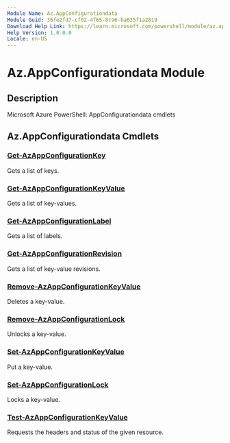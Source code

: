```yaml
---
Module Name: Az.AppConfigurationdata
Module Guid: 36fe2fd7-cf02-4f65-8c96-ba635f1a2819
Download Help Link: https://learn.microsoft.com/powershell/module/az.appconfigurationdata
Help Version: 1.0.0.0
Locale: en-US
---
```


# Az.AppConfigurationdata Module
## Description
Microsoft Azure PowerShell: AppConfigurationdata cmdlets

## Az.AppConfigurationdata Cmdlets
### [Get-AzAppConfigurationKey](Get-AzAppConfigurationKey.md)
Gets a list of keys.

### [Get-AzAppConfigurationKeyValue](Get-AzAppConfigurationKeyValue.md)
Gets a list of key-values.

### [Get-AzAppConfigurationLabel](Get-AzAppConfigurationLabel.md)
Gets a list of labels.

### [Get-AzAppConfigurationRevision](Get-AzAppConfigurationRevision.md)
Gets a list of key-value revisions.

### [Remove-AzAppConfigurationKeyValue](Remove-AzAppConfigurationKeyValue.md)
Deletes a key-value.

### [Remove-AzAppConfigurationLock](Remove-AzAppConfigurationLock.md)
Unlocks a key-value.

### [Set-AzAppConfigurationKeyValue](Set-AzAppConfigurationKeyValue.md)
Put a key-value.

### [Set-AzAppConfigurationLock](Set-AzAppConfigurationLock.md)
Locks a key-value.

### [Test-AzAppConfigurationKeyValue](Test-AzAppConfigurationKeyValue.md)
Requests the headers and status of the given resource.

